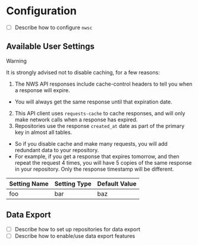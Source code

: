 # Configuration
- [ ] Describe how to configure `nwsc`

## Available User Settings
> [!WARNING]
> It is strongly advised not to disable caching, for a few reasons:
> 1. The NWS API responses include cache-control headers to tell you when a response will expire.
>   - You will always get the same response until that expiration date.
> 2. This API client uses `requests-cache` to cache responses, and will only make network calls when a response has expired.
> 3. Repositories use the response `created_at` date as part of the primary key in almost all tables.
>   - So if you disable cache and make many requests, you will add redundant data to your repository.
>   - For example, if you get a response that expires tomorrow, and then repeat the request 4 times, you will have 5 copies of the same response in your repository. Only the response timestamp will be different.

| Setting Name | Setting Type | Default Value
| --- | --- | --- |
| foo | bar | baz |

## Data Export
- [ ] Describe how to set up repositories for data export
- [ ] Describe how to enable/use data export features
